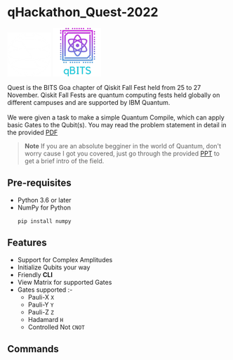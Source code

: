 # qHackathon_Quest-2022
<img src="assets/img/qiskit.png" alt="drawing" height="100"/>
<img src="assets/img/qbits.png" alt="drawing" height="110"/>

Quest is the BITS Goa chapter of Qiskit Fall Fest held from 25 to 27 November. Qiskit Fall Fests are quantum computing fests held globally on different campuses and are supported by IBM Quantum.  
<br>
We were given a task to make a simple Quantum Compile, which can apply basic Gates to the Qubit(s). You may read the problem statement in detail in the provided [PDF](/Quest%20qHackathon.pdf)
> **Note**
>If you are an absolute begginer in the world of Quantum, don't worry cause I got you covered, just go through the provided [PPT](/QC101_SK.pptx) to get a brief intro of the field.

## Pre-requisites
- Python 3.6 or later
- NumPy for Python 
  ```
  pip install numpy
  ```

## Features
- Support for Complex Amplitudes
- Initialize Qubits your way
- Friendly **CLI**
- View Matrix for supported Gates
- Gates supported :-
  - Pauli-X `X`
  - Pauli-Y `Y`
  - Pauli-Z `Z`
  - Hadamard `H`
  - Controlled Not `CNOT`

## Commands
